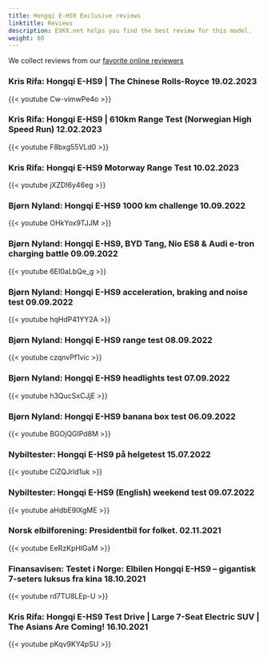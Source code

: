 ```yaml
---
title: Hongqi E-HS9 Exclusive reviews
linktitle: Reviews
description: EVKX.net helps you find the best review for this model. 
weight: 80
---
```

We collect reviews from our [favorite online reviewers](/guides/evreviewers/)

### Kris Rifa: Hongqi E-HS9 | The Chinese Rolls-Royce 19.02.2023

{{< youtube Cw-vimwPe4o >}}
### Kris Rifa: Hongqi E-HS9 | 610km Range Test (Norwegian High Speed Run) 12.02.2023

{{< youtube F8bxg55VLd0 >}}
### Kris Rifa: Hongqi E-HS9 Motorway Range Test 10.02.2023

{{< youtube jXZDI6y46eg >}}
### Bjørn Nyland: Hongqi E-HS9 1000 km challenge 10.09.2022

{{< youtube OHkYox9TJJM >}}
### Bjørn Nyland: Hongqi E-HS9, BYD Tang, Nio ES8 & Audi e-tron charging battle 09.09.2022

{{< youtube 6EI0aLbQe_g >}}
### Bjørn Nyland: Hongqi E-HS9 acceleration, braking and noise test 09.09.2022

{{< youtube hqHdP41YY2A >}}
### Bjørn Nyland: Hongqi E-HS9 range test 08.09.2022

{{< youtube czqnvPf1vic >}}
### Bjørn Nyland: Hongqi E-HS9 headlights test 07.09.2022

{{< youtube h3QucSxCJjE >}}
### Bjørn Nyland: Hongqi E-HS9 banana box test 06.09.2022

{{< youtube BGOjQGlPd8M >}}
### Nybiltester: Hongqi E-HS9 på helgetest 15.07.2022

{{< youtube CiZQJrld1uk >}}
### Nybiltester: Hongqi E-HS9 (English) weekend test 09.07.2022

{{< youtube aHdbE9lXgME >}}
### Norsk elbilforening: Presidentbil for folket. 02.11.2021

{{< youtube EeRzKpHlGaM >}}
### Finansavisen: Testet i Norge: Elbilen Hongqi E-HS9 – gigantisk 7-seters luksus fra kina 18.10.2021

{{< youtube rd7TU8LEp-U >}}
### Kris Rifa: Hongqi E-HS9 Test Drive | Large 7-Seat Electric SUV | The Asians Are Coming! 16.10.2021

{{< youtube pKqv9KY4pSU >}}
